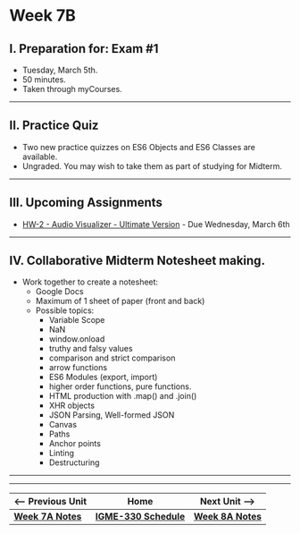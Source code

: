 # Week 7B

## I. Preparation for: Exam #1
- Tuesday, March 5th.
- 50 minutes.
- Taken through myCourses.

<hr>

## II. Practice Quiz
- Two new practice quizzes on ES6 Objects and ES6 Classes are available.
- Ungraded.  You may wish to take them as part of studying for Midterm.
  
<hr>

## III. Upcoming Assignments
- [HW-2 - Audio Visualizer - Ultimate Version](../hw/hw-2.md) - Due Wednesday, March 6th
  
<hr>

## IV. Collaborative Midterm Notesheet making.
- Work together to create a notesheet:
  - Google Docs
  - Maximum of 1 sheet of paper (front and back)
  - Possible topics:
    - Variable Scope
    - NaN
    - window.onload
    - truthy and falsy values
    - comparison and strict comparison
    - arrow functions
    - ES6 Modules (export, import)
    - higher order functions, pure functions.
    - HTML production with .map() and .join()
    - XHR objects
    - JSON Parsing, Well-formed JSON
    - Canvas
    - Paths
    - Anchor points
    - Linting
    - Destructuring

<hr><hr>

| <-- Previous Unit | Home | Next Unit -->
| --- | --- | --- 
| [**Week 7A Notes**](07A.md)  |  [**IGME-330 Schedule**](../schedule.md) | [**Week 8A Notes**](08A.md)
